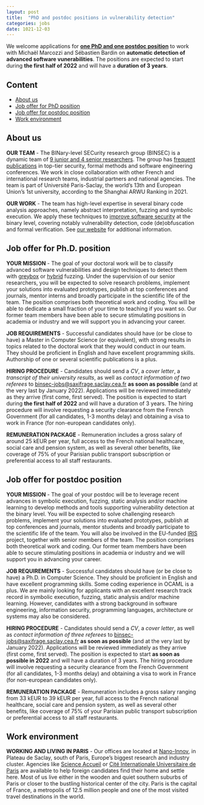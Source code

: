 ```yaml
---
layout: post
title:  "PhD and postdoc positions in vulnerability detection"
categories: jobs
date: 1021-12-03
---
```

We welcome applications for **[one PhD and one postdoc position][offer]** to work with Michaël Marcozzi and Sébastien Bardin on **automatic detection of advanced software vunerabilities**. The positions are expected to start during **the first half of 2022** and will have a **duration of 3 years**.



## Content
* [About us](#about-us)
* [Job offer for PhD position](#job-offer-for-phd-position)
* [Job offer for postdoc position](#job-offer-for-postdoc-position)
* [Work environment](#work-environment)

## About us
**OUR TEAM** - The BINary-level SECurity research group (BINSEC) is a dynamic team of [9 junior and 4 senior researchers][team]. The group has [frequent publications][publications] in top-tier security, formal methods and software engineering conferences. We work in close collaboration with other French and international research teams, industrial partners and national agencies. The team is part of Université Paris-Saclay, the world’s 13th and European Union’s 1st university, according to the Shanghai ARWU Ranking in 2021.  

**OUR WORK** - The team has high-level expertise in several binary code analysis approaches, namely abstract interpretation, fuzzing and symbolic execution. We apply these techniques to [improve software security][walloffame] at the binary level, covering notably vulnerability detection, code (de)obfuscation and formal verification. See [our website][website] for additional information. 

## Job offer for Ph.D. position
**YOUR MISSION** - The goal of your doctoral work will be to classify advanced software vulnerabilities and design techniques to detect them with [greybox][greybox] or [hybrid][hybrid] fuzzing. Under the supervision of our senior researchers, you will be expected to solve research problems, implement your solutions into evaluated prototypes, publish at top conferences and journals, mentor interns and broadly participate in the scientific life of the team. The position comprises both theoretical work and coding. You will be able to dedicate a small fraction of your time to teaching if you want so. Our former team members have been able to secure stimulating positions in academia or industry and we will support you in advancing your career.

**JOB REQUIREMENTS** - Successful candidates should have (or be close to have) a Master in Computer Science (or equivalent), with strong results in topics related to the doctoral work that they would conduct in our team. They should be proficient in English and have excellent programming skills. Authorship of one or several scientific publications is a plus. 

**HIRING PROCEDURE** - Candidates should send a *CV*, a *cover letter*, a *transcript of their university results*, as well as *contact information of two referees* to <binsec-jobs@saxifrage.saclay.cea.fr> **as soon as possible** (and at the very last by January 2022). Applications will be reviewed immediately as they arrive (first come, first served). The position is expected to start during **the first half of 2022** and will have a duration of 3 years. The hiring procedure will involve requesting a security clearance from the French Government (for all candidates, 1-3 months delay) and obtaining a visa to work in France (for non-european candidates only).

**REMUNERATION PACKAGE** - Remuneration includes a gross salary of around 25 kEUR per year, full access to the French national healthcare, social care and pension system, as well as several other benefits, like coverage of 75% of your Parisian public transport subscription or preferential access to all staff restaurants.

## Job offer for postdoc position
**YOUR MISSION** - The goal of your postdoc will be to leverage recent advances in symbolic execution, fuzzing, static analysis and/or machine learning to develop methods and tools supporting vulnerability detection at the binary level. 
You will be expected to solve challenging research problems, implement your solutions into evaluated prototypes, publish at top conferences and journals, mentor students and broadly participate to the scientific life of the team. You will also be involved in the EU-funded [IRIS][iris] project, together with senior members of the team. The position comprises both theoretical work and coding. Our former team members have been able to secure stimulating positions in academia or industry and we will support you in advancing your career.

**JOB REQUIREMENTS** - Successful candidates should have (or be close to have) a Ph.D. in Computer Science. They should be proficient in English and have excellent programming skills. Some coding experience in OCAML is a plus. We are mainly looking for applicants with an excellent research track record in symbolic execution, fuzzing, static analysis and/or machine learning. However, candidates with a strong background in software engineering, information security, programming languages, architecture or systems may also be considered. 

**HIRING PROCEDURE** - Candidates should send a *CV*, a *cover letter*, as well as *contact information of three referees* to <binsec-jobs@saxifrage.saclay.cea.fr> **as soon as possible** (and at the very last by January 2022). Applications will be reviewed immediately as they arrive (first come, first served). The position is expected to start **as soon as possible in 2022** and will have a duration of 3 years. The hiring procedure will involve requesting a security clearance from the French Government (for all candidates, 1-3 months delay) and obtaining a visa to work in France (for non-european candidates only).

**REMUNERATION PACKAGE** - Remuneration includes a gross salary ranging from 33 kEUR to 39 kEUR per year, full access to the French national healthcare, social care and pension system, as well as several other benefits, like coverage of 75% of your Parisian public transport subscription or preferential access to all staff restaurants.

## Work environment
**WORKING AND LIVING IN PARIS** - Our offices are located at [Nano-Innov][nano], in Plateau de Saclay, south of Paris, Europe’s biggest research and industry cluster. Agencies like [Science Accueil][scienceaccueil] or [Cité Internationale Universitaire de Paris][ciup] are available to help foreign candidates find their home and settle here. Most of us live either in the wooden and quiet southern suburbs of Paris or closer to the bustling historical center of the city. Paris is the capital of France, a metropolis of 12.5 million people and one of the most visited travel destinations in the world.

[team]: https://binsec.github.io/#people
[offer]: https://binsec.github.io/jobs/1021/12/03/phd-postdoc-offer.html
[greybox]: https://github.com/AFLplusplus/AFLplusplus
[hybrid]: https://www.usenix.org/conference/usenixsecurity18/presentation/yun
[iris]: https://www.iris-h2020.eu/
[nano]: https://goo.gl/maps/Swn77dLqrKQki7zt9
[publications]: https://binsec.github.io/publications
[walloffame]: https://binsec.github.io/achievements
[website]: https://binsec.github.io
[scienceaccueil]: https://www.science-accueil.org/en/
[ciup]: https://www.ciup.fr/en/
